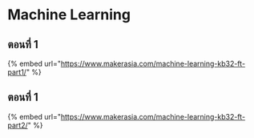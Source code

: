 # Machine Learning

## ตอนที่ 1

{% embed url="https://www.makerasia.com/machine-learning-kb32-ft-part1/" %}

## ตอนที่ 1

{% embed url="https://www.makerasia.com/machine-learning-kb32-ft-part2/" %}



